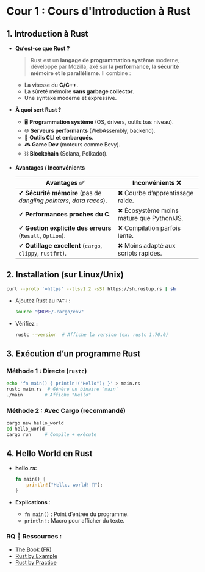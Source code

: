 # Cour 1 : **Cours d'Introduction à Rust**

## **1. Introduction à Rust**

-   **Qu’est-ce que Rust ?**

    > Rust est un **langage de programmation système** moderne, développé par Mozilla, axé sur **la performance, la sécurité mémoire et le parallélisme**. Il combine :

    -   La vitesse du **C/C++**.
    -   La sûreté mémoire **sans garbage collector**.
    -   Une syntaxe moderne et expressive.

-   **À quoi sert Rust ?**

    -   🖥 **Programmation système** (OS, drivers, outils bas niveau).
    -   🌐 **Serveurs performants** (WebAssembly, backend).
    -   🔧 **Outils CLI et embarqués**.
    -   🎮 **Game Dev** (moteurs comme Bevy).
    -   ⛓ **Blockchain** (Solana, Polkadot).

-   **Avantages / Inconvénients**

    | **Avantages ✅**                                                   | **Inconvénients ❌**                     |
    | ------------------------------------------------------------------ | ---------------------------------------- |
    | ✔ **Sécurité mémoire** (pas de _dangling pointers_, _data races_). | ✖ Courbe d’apprentissage raide.          |
    | ✔ **Performances proches du C**.                                   | ✖ Écosystème moins mature que Python/JS. |
    | ✔ **Gestion explicite des erreurs** (`Result`, `Option`).          | ✖ Compilation parfois lente.             |
    | ✔ **Outillage excellent** (`cargo`, `clippy`, `rustfmt`).          | ✖ Moins adapté aux scripts rapides.      |

## **2. Installation (sur Linux/Unix)**

```sh
curl --proto '=https' --tlsv1.2 -sSf https://sh.rustup.rs | sh
```

-   Ajoutez Rust au `PATH` :
    ```sh
    source "$HOME/.cargo/env"
    ```
-   Vérifiez :
    ```sh
    rustc --version  # Affiche la version (ex: rustc 1.70.0)
    ```

## **3. Exécution d’un programme Rust**

### **Méthode 1 : Directe (`rustc`)**

```sh
echo 'fn main() { println!("Hello"); }' > main.rs
rustc main.rs  # Génère un binaire `main`
./main        # Affiche "Hello"
```

### **Méthode 2 : Avec Cargo (recommandé)**

```sh
cargo new hello_world
cd hello_world
cargo run     # Compile + exécute
```

## **4. Hello World en Rust**

-   **hello.rs:**

    ```rust
    fn main() {
        println!("Hello, world! 🦀");
    }
    ```

-   **Explications** :
    -   `fn main()` : Point d’entrée du programme.
    -   `println!` : Macro pour afficher du texte.

### RQ 🔗 **Ressources** :

-   [The Book (FR)](https://jimskapt.github.io/rust-book-fr/)
-   [Rust by Example](https://doc.rust-lang.org/rust-by-example/)
-   [Rust by Practice](https://practice.course.rs/why-exercise.html)
